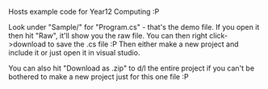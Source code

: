 Hosts example code for Year12 Computing :P

Look under "Sample/" for "Program.cs" - that's the demo file.
If you open it then hit "Raw", it'll show you the raw file. You can then right click->download to save the .cs file :P
Then either make a new project and include it or just open it in visual studio.

You can also hit "Download as .zip" to d/l the entire project if you can't be bothered to make a new project just for this one file :P
